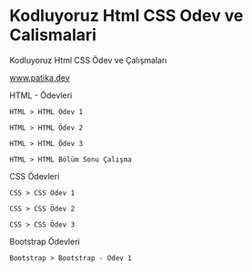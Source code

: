 # Kodluyoruz Html CSS Odev ve Calismalari
Kodluyoruz Html CSS Ödev ve Çalışmaları

www.patika.dev

HTML - Ödevleri

    HTML > HTML Ödev 1

    HTML > HTML Ödev 2

    HTML > HTML Ödev 3

    HTML > HTML Bölüm Sonu Çalışma


CSS Ödevleri

    CSS > CSS Ödev 1

    CSS > CSS Ödev 2

    CSS > CSS Ödev 3


Bootstrap Ödevleri

    Bootstrap > Bootstrap - Ödev 1
